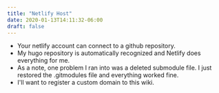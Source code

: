 ```yaml
---
title: "Netlify Host"
date: 2020-01-13T14:11:32-06:00
draft: false
---
```


* Your netlify account can connect to a github repository.
* My hugo repository is automatically recognized and Netlify does everything for me.
* As a note, one problem I ran into was a deleted submodule file. I just restored the .gitmodules file and everything worked fine.
* I'll want to register a custom domain to this wiki.

